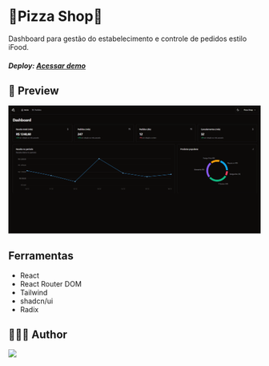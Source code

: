 # 🍕Pizza Shop🍕

Dashboard para gestão do estabelecimento e controle de pedidos estilo iFood.

##### Deploy: <a href="https://pizza-shop-sable.vercel.app/" target="_blank">Acessar demo</a>

## 🎨 Preview

<img alt src="/.github/pizza-shop-github.png" />

## Ferramentas

- React
- React Router DOM
- Tailwind
- shadcn/ui
- Radix

## 👨🏻‍💻 Author

<a href="https://oleandrosiq.com.br" style="border-radius: 50%; overflow: 'hidden';">
  <img src="https://github.com/oleandrosiq.png" style="width: 44px"/>
</a>
